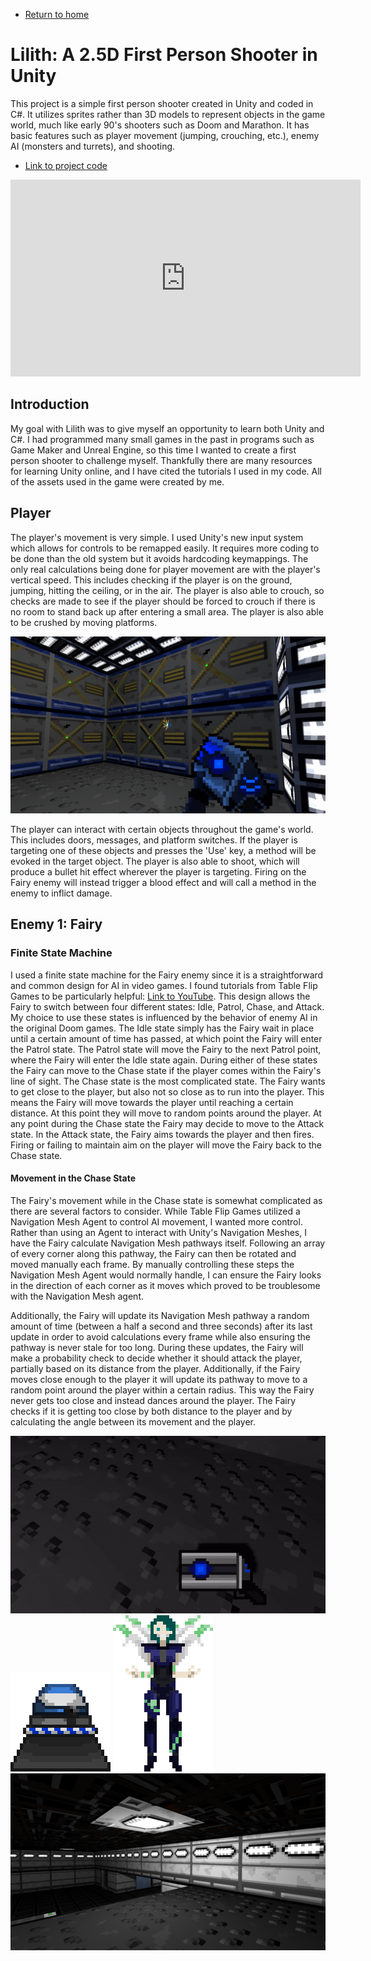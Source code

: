 * [Return to home](/index.md)

# Lilith: A 2.5D First Person Shooter in Unity

This project is a simple first person shooter created in Unity and coded in C#. It utilizes sprites rather than 3D models to represent objects in the game world, much like early 90's shooters such as Doom and Marathon. It has basic features such as player movement (jumping, crouching, etc.), enemy AI (monsters and turrets), and shooting.

* [Link to project code](https://github.com/cadenkesey/lilith)

<iframe width="560" height="315" src="https://www.youtube.com/embed/bYQVP_nNBZo" frameborder="0" allow="accelerometer; autoplay; clipboard-write; encrypted-media; gyroscope; picture-in-picture" allowfullscreen></iframe>

## Introduction

My goal with Lilith was to give myself an opportunity to learn both Unity and C#. I had programmed many small games in the past in programs such as Game Maker and Unreal Engine, so this time I wanted to create a first person shooter to challenge myself. Thankfully there are many resources for learning Unity online, and I have cited the tutorials I used in my code. All of the assets used in the game were created by me.

## Player

The player's movement is very simple. I used Unity's new input system which allows for controls to be remapped easily. It requires more coding to be done than the old system but it avoids hardcoding keymappings. The only real calculations being done for player movement are with the player's vertical speed. This includes checking if the player is on the ground, jumping, hitting the ceiling, or in the air. The player is also able to crouch, so checks are made to see if the player should be forced to crouch if there is no room to stand back up after entering a small area. The player is also able to be crushed by moving platforms.

![Shooting](/images/lilith/shoot.gif)

The player can interact with certain objects throughout the game's world. This includes doors, messages, and platform switches. If the player is targeting one of these objects and presses the 'Use' key, a method will be evoked in the target object. The player is also able to shoot, which will produce a bullet hit effect wherever the player is targeting. Firing on the Fairy enemy will instead trigger a blood effect and will call a method in the enemy to inflict damage.

## Enemy 1: Fairy

### Finite State Machine

I used a finite state machine for the Fairy enemy since it is a straightforward and common design for AI in video games. I found tutorials from Table Flip Games to be particularly helpful: [Link to YouTube](https://youtu.be/21yDDUKCQOI). This design allows the Fairy to switch between four different states: Idle, Patrol, Chase, and Attack. My choice to use these states is influenced by the behavior of enemy AI in the original Doom games. The Idle state simply has the Fairy wait in place until a certain amount of time has passed, at which point the Fairy will enter the Patrol state. The Patrol state will move the Fairy to the next Patrol point, where the Fairy will enter the Idle state again. During either of these states the Fairy can move to the Chase state if the player comes within the Fairy's line of sight. The Chase state is the most complicated state. The Fairy wants to get close to the player, but also not so close as to run into the player. This means the Fairy will move towards the player until reaching a certain distance. At this point they will move to random points around the player. At any point during the Chase state the Fairy may decide to move to the Attack state. In the Attack state, the Fairy aims towards the player and then fires. Firing or failing to maintain aim on the player will move the Fairy back to the Chase state.

#### Movement in the Chase State

The Fairy's movement while in the Chase state is somewhat complicated as there are several factors to consider. While Table Flip Games utilized a Navigation Mesh Agent to control AI movement, I wanted more control. Rather than using an Agent to interact with Unity's Navigation Meshes, I have the Fairy calculate Navigation Mesh pathways itself. Following an array of every corner along this pathway, the Fairy can then be rotated and moved manually each frame. By manually controlling these steps the Navigation Mesh Agent would normally handle, I can ensure the Fairy looks in the direction of each corner as it moves which proved to be troublesome with the Navigation Mesh agent.

Additionally, the Fairy will update its Navigation Mesh pathway a random amount of time (between a half a second and three seconds) after its last update in order to avoid calculations every frame while also ensuring the pathway is never stale for too long. During these updates, the Fairy will make a probability check to decide whether it should attack the player, partially based on its distance from the player. Additionally, if the Fairy moves close enough to the player it will update its pathway to move to a random point around the player within a certain radius. This way the Fairy never gets too close and instead dances around the player. The Fairy checks if it is getting too close by both distance to the player and by calculating the angle between its movement and the player.

![PistolShadow](/images/lilith/pistol.gif)
![Turret](/images/lilith/turret.gif)
![Fairy](/images/lilith/fairy.gif)
![Textures](/images/lilith/textures.png)
